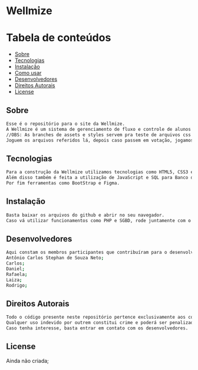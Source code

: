 # Wellmize

Tabela de conteúdos
=================
<!--ts-->
   * [Sobre](#Sobre)
   * [Tecnologias](#tecnologias)
   * [Instalação](#instalacao)
   * [Como usar](#como-usar)
   * [Desenvolvedores](#desenvolvedores)
   * [Direitos Autorais](#direitos-autorais)
   * [License](#license)
<!--te-->

## Sobre
```bash
Esse é o repositório para o site da Wellmize.
A Wellmize é um sistema de gerenciamento de fluxo e controle de alunos em academias, para conhecer mais acesse nosso site!
//OBS: As branches de assets e styles servem pra teste de arquivos css e imagens, caso queiram.
Joguem os arquivos referidos lá, depois caso passem em votação, jogamos eles na main branch.
```

## Tecnologias
```bash
Para a construção da Wellmize utilizamos tecnologias como HTML5, CSS3 e PHP para o núcleo do site;
Além disso também é feita a utilização de JavaScript e SQL para Banco de Dados e afins;
Por fim ferramentas como BootStrap e Figma.
```

## Instalação
```bash
Basta baixar os arquivos do github e abrir no seu navegador.
Caso vá utilizar funcionamentos como PHP e SGBD, rode juntamente com o Apache e MySQL Workbench.
```

## Desenvolvedores
```bash
Aqui constam os membros participantes que contribuíram para o desenvolvimento da Wellmize em qualquer forma.
Antônio Carlos Stephan de Souza Neto;
Carlos;
Daniel;
Rafaela;
Laiza;
Rodrigo;
```

## Direitos Autorais
```bash
Todo o código presente neste repositório pertence exclusivamente aos contribuídores do mesmo.
Qualquer uso indevido por outrem constitui crime e poderá ser penalizado de acordo com as leis do estado Brasileiro.
Caso tenha interesse, basta entrar em contato com os desenvolvedores.
```

## License

Ainda não criada;
